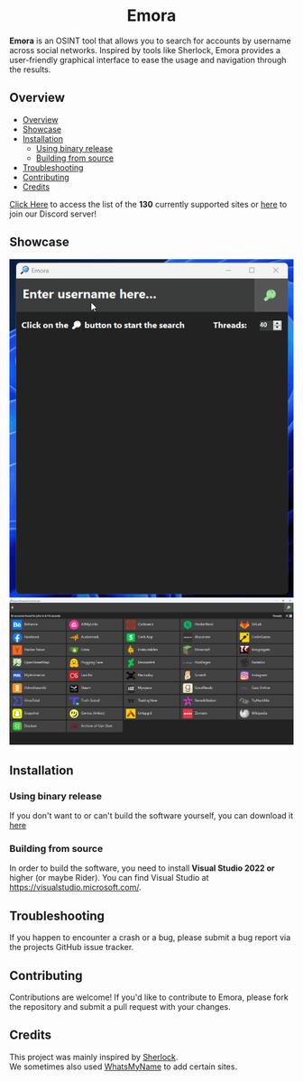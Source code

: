 <h1 align="center">Emora</h1>

**Emora** is an OSINT tool that allows you to search for accounts by username across social networks. Inspired by tools like Sherlock, Emora provides a user-friendly graphical interface to ease the usage and navigation through the results.  

## Overview

- [Overview](#overview)
- [Showcase](#showcase)
- [Installation](#installation)
  - [Using binary release](#using-binary-release)
  - [Building from source](#building-from-source)
- [Troubleshooting](#troubleshooting)
- [Contributing](#contributing)
- [Credits](#credits)

[Click Here](https://github.com/IdefaSoft/Emora-Project/blob/main/SupportedWebsites.md) to access the list of the **130** currently supported sites or [here](https://discord.gg/gKT6GT2YCS) to join our Discord server!  

## Showcase
![Emora Showcase](https://raw.githubusercontent.com/IdefaSoft/Emora-Project/main/EmoraShowcase.gif)
![Emora Example](https://raw.githubusercontent.com/IdefaSoft/Emora-Project/main/EmoraSearchExample.png)

## Installation

### Using binary release

If you don't want to or can't build the software yourself, you can download it [here](https://github.com/IdefaSoft/Emora-Project/releases/tag/v1.2.1)

### Building from source

In order to build the software, you need to install **Visual Studio 2022 or** higher (or maybe Rider). You can find Visual Studio at https://visualstudio.microsoft.com/.

## Troubleshooting

If you happen to encounter a crash or a bug, please submit a bug report via the projects GitHub issue tracker.

## Contributing

Contributions are welcome! If you'd like to contribute to Emora, please fork the repository and submit a pull request with your changes.

## Credits

This project was mainly inspired by [Sherlock](https://github.com/sherlock-project/sherlock).  
We sometimes also used [WhatsMyName](https://github.com/WebBreacher/WhatsMyName) to add certain sites.